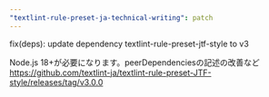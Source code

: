 ```yaml
---
"textlint-rule-preset-ja-technical-writing": patch
---
```


fix(deps): update dependency textlint-rule-preset-jtf-style to v3

Node.js 18+が必要になります。peerDependenciesの記述の改善など
https://github.com/textlint-ja/textlint-rule-preset-JTF-style/releases/tag/v3.0.0
